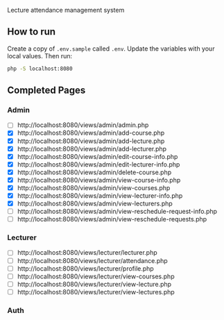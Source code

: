 Lecture attendance management system

## How to run
Create a copy of `.env.sample` called `.env`. Update the variables with your local values.
Then run:
```bash
php -S localhost:8080
```

## Completed Pages
### Admin
- [ ] http://localhost:8080/views/admin/admin.php  
- [x] http://localhost:8080/views/admin/add-course.php  
- [x] http://localhost:8080/views/admin/add-lecture.php  
- [x] http://localhost:8080/views/admin/add-lecturer.php  
- [x] http://localhost:8080/views/admin/edit-course-info.php  
- [x] http://localhost:8080/views/admin/edit-lecturer-info.php  
- [x] http://localhost:8080/views/admin/delete-course.php  
- [x] http://localhost:8080/views/admin/view-course-info.php  
- [x] http://localhost:8080/views/admin/view-courses.php  
- [x] http://localhost:8080/views/admin/view-lecturer-info.php  
- [x] http://localhost:8080/views/admin/view-lecturers.php  
- [ ] http://localhost:8080/views/admin/view-reschedule-request-info.php  
- [ ] http://localhost:8080/views/admin/view-reschedule-requests.php  

### Lecturer
- [ ] http://localhost:8080/views/lecturer/lecturer.php  
- [ ] http://localhost:8080/views/lecturer/attendance.php  
- [ ] http://localhost:8080/views/lecturer/profile.php  
- [ ] http://localhost:8080/views/lecturer/view-courses.php  
- [ ] http://localhost:8080/views/lecturer/view-lecture.php  
- [ ] http://localhost:8080/views/lecturer/view-lectures.php  

### Auth
<!-- [ ] http://localhost:8080/views/admin/lecturer-siginin.php -->

